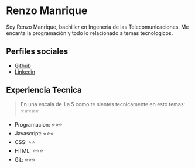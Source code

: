 # Renzo Manrique

Soy Renzo Manrique, bachiller en Ingeneria de las Telecomunicaciones. Me encanta la programación y todo lo relacionado a temas tecnologicos.

## Perfiles sociales

- [Github](https://github.com/RenzoEMH)
- [Linkedin](https://www.linkedin.com/in/renzo-manrique-874719210/)

## Experiencia Tecnica
> En una escala de 1 a 5 como te sientes tecnicamente en esto temas:  ⭐️⭐️⭐️⭐️⭐️

- Programacion: ⭐️⭐️⭐️
- Javascript: ⭐️⭐️⭐️
- CSS: ⭐️⭐️
- HTML: ⭐️⭐️⭐️
- Git: ⭐️⭐️⭐️
